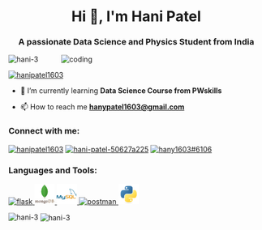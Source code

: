 <h1 align="center">Hi 👋, I'm Hani Patel</h1>
<h3 align="center">A passionate Data Science and Physics Student from India</h3>

<img align="right" alt="coding" width="400" src="https://miro.medium.com/v2/resize:fit:640/format:webp/1*NCGC9pN10cTacXQpBq7PvA.gif">

<p align="left"> <img src="https://komarev.com/ghpvc/?username=hani-3&label=Profile%20views&color=0e75b6&style=flat" alt="hani-3" /> </p>

<p align="left"> <a href="https://twitter.com/hanipatel1603" target="blank"><img src="https://img.shields.io/twitter/follow/hanipatel1603?logo=twitter&style=for-the-badge" alt="hanipatel1603" /></a> </p>

- 🌱 I’m currently learning **Data Science Course from PWskills**

- 📫 How to reach me **hanypatel1603@gmail.com**

<h3 align="left">Connect with me:</h3>
<p align="left">
<a href="https://twitter.com/hanipatel1603" target="blank"><img align="center" src="https://raw.githubusercontent.com/rahuldkjain/github-profile-readme-generator/master/src/images/icons/Social/twitter.svg" alt="hanipatel1603" height="30" width="40" /></a>
<a href="https://linkedin.com/in/hani-patel-50627a225" target="blank"><img align="center" src="https://raw.githubusercontent.com/rahuldkjain/github-profile-readme-generator/master/src/images/icons/Social/linked-in-alt.svg" alt="hani-patel-50627a225" height="30" width="40" /></a>
<a href="https://discord.gg/hany1603#6106" target="blank"><img align="center" src="https://raw.githubusercontent.com/rahuldkjain/github-profile-readme-generator/master/src/images/icons/Social/discord.svg" alt="hany1603#6106" height="30" width="40" /></a>
</p>

<h3 align="left">Languages and Tools:</h3>
<p align="left"> <a href="https://flask.palletsprojects.com/" target="_blank" rel="noreferrer"> <img src="https://www.vectorlogo.zone/logos/pocoo_flask/pocoo_flask-icon.svg" alt="flask" width="40" height="40"/> </a> <a href="https://www.mongodb.com/" target="_blank" rel="noreferrer"> <img src="https://raw.githubusercontent.com/devicons/devicon/master/icons/mongodb/mongodb-original-wordmark.svg" alt="mongodb" width="40" height="40"/> </a> <a href="https://www.mysql.com/" target="_blank" rel="noreferrer"> <img src="https://raw.githubusercontent.com/devicons/devicon/master/icons/mysql/mysql-original-wordmark.svg" alt="mysql" width="40" height="40"/> </a> <a href="https://postman.com" target="_blank" rel="noreferrer"> <img src="https://www.vectorlogo.zone/logos/getpostman/getpostman-icon.svg" alt="postman" width="40" height="40"/> </a> <a href="https://www.python.org" target="_blank" rel="noreferrer"> <img src="https://raw.githubusercontent.com/devicons/devicon/master/icons/python/python-original.svg" alt="python" width="40" height="40"/> </a> </p>

<p><img align="left" src="https://github-readme-stats.vercel.app/api/top-langs?username=hani-3&show_icons=true&locale=en&layout=compact" alt="hani-3" /></p>

<p>&nbsp;<img align="center" src="https://github-readme-stats.vercel.app/api?username=hani-3&show_icons=true&locale=en" alt="hani-3" /></p>
